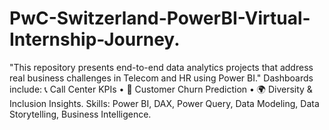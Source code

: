 # PwC-Switzerland-PowerBI-Virtual-Internship-Journey.
"This repository presents end-to-end data analytics projects that address real business challenges in Telecom and HR using Power BI." Dashboards include: 📞 Call Center KPIs • 🔁 Customer Churn Prediction • 🌍 Diversity &amp; Inclusion Insights. Skills: Power BI, DAX, Power Query, Data Modeling, Data Storytelling, Business Intelligence.
